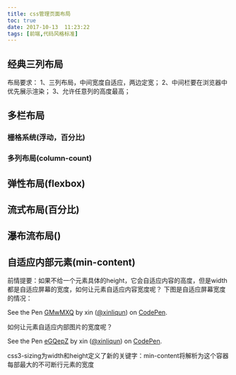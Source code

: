 ```yaml
---
title: css管理页面布局
toc: true
date: 2017-10-13  11:23:22
tags: [前端,代码风格标准]
---
```


## 经典三列布局
布局要求：
1、三列布局，中间宽度自适应，两边定宽； 
2、中间栏要在浏览器中优先展示渲染； 
3、允许任意列的高度最高；

## 多栏布局

### 栅格系统(浮动，百分比)

### 多列布局(column-count)

## 弹性布局(flexbox)

## 流式布局(百分比)

## 瀑布流布局()

## 自适应内部元素(min-content)
前情提要：如果不给一个元素具体的height，它会自适应内容的高度，但是width都是自适应屏幕的宽度，如何让元素自适应内容宽度呢？
下图是自适应屏幕宽度的情况：
<p data-height="265" data-theme-id="0" data-slug-hash="GMwMXQ" data-default-tab="html,result" data-user="xinliqun" data-embed-version="2" data-pen-title="GMwMXQ" class="codepen">See the Pen <a href="https://codepen.io/xinliqun/pen/GMwMXQ/">GMwMXQ</a> by xin (<a href="https://codepen.io/xinliqun">@xinliqun</a>) on <a href="https://codepen.io">CodePen</a>.</p>
<script async src="https://production-assets.codepen.io/assets/embed/ei.js"></script>
如何让元素自适应内部图片的宽度呢？
<p data-height="265" data-theme-id="0" data-slug-hash="eGQepZ" data-default-tab="html,result" data-user="xinliqun" data-embed-version="2" data-pen-title="eGQepZ" class="codepen">See the Pen <a href="https://codepen.io/xinliqun/pen/eGQepZ/">eGQepZ</a> by xin (<a href="https://codepen.io/xinliqun">@xinliqun</a>) on <a href="https://codepen.io">CodePen</a>.</p>
<script async src="https://production-assets.codepen.io/assets/embed/ei.js"></script>
css3-sizing为width和height定义了新的关键字：min-content将解析为这个容器每部最大的不可断行元素的宽度

